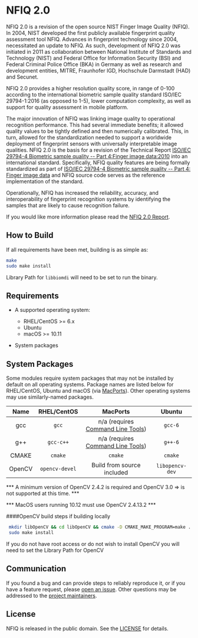 NFIQ 2.0
========
NFIQ 2.0 is a revision of the open source NIST Finger Image Quality (NFIQ).
In 2004, NIST developed the first publicly available fingerprint quality assessment tool NFIQ.
Advances in fingerprint technology since 2004, necessitated an update to NFIQ. 
As such, development of NFIQ 2.0 was initiated in 2011 as collaboration between 
National Institute  of Standards and Technology (NIST) and  Federal Office for Information Security (BSI) 
and Federal Criminal Police Office (BKA) in Germany as well as research and development entities, MITRE, 
Fraunhofer IGD,  Hochschule Darmstadt (HAD)  and Secunet.  

NFIQ 2.0 provides a higher resolution quality score, in range of 0-100 according 
to the international biometric sample quality standard ISO/IEC 29794-1:2016 (as opposed to 1-5), 
lower computation complexity, as well as support for quality assessment in mobile platform.

The major innovation of NFIQ was linking image quality to operational recognition performance. 
This had several immediate benefits; it allowed quality values to be tightly defined and then numerically calibrated.
This, in turn, allowed for the standardization needed to support a worldwide deployment of fingerprint sensors with
universally interpretable image qualities. NFIQ 2.0 is the basis for a revision of the 
Technical Report [ISO/IEC 29794-4 Biometric sample quality -- Part 4:Finger image data:2010](http://www.iso.org/iso/catalogue_detail.htm?csnumber=50911) into an international standard.  Specifically, NFIQ quality features are being formally standardized as part of [ISO/IEC 29794-4 Biometric sample quality -- Part 4: Finger image data](http://www.iso.org/iso/catalogue_detail.htm?csnumber=62791) and NFIQ source code serves as the reference implementation of the standard.

Operationally, NFIQ has increased the reliability, accuracy, and interoperability  of fingerprint recognition 
systems by identifying the samples that are likely to cause recognition failure.

If you would like more information please read the [NFIQ 2.0 Report](https://www.nist.gov/sites/default/files/documents/2016/12/07/nfiq2_report.pdf).

How to Build
------------
If all requirements have been met, building is as simple as:
```bash
make
sudo make install
```

Library Path for `libbiomdi` will need to be set to run the binary.

Requirements
------------
 * A supported operating system:
    * RHEL/CentOS >= 6.x
    * Ubuntu
    * macOS >= 10.11

 * System packages

System Packages
---------------
Some modules require system packages that may not be installed by default on
all operating systems. Package names are listed below for RHEL/CentOS, Ubuntu and macOS
(via [MacPorts](https://www.macports.org)). Other operating systems may use
similarly-named packages.

| Name      | RHEL/CentOS         | MacPorts                | Ubuntu             |
|:---------:|:-------------------:|:-----------------------:|:------------------:|
| gcc       | `gcc`               | n/a (requires  [Command Line Tools](https://developer.apple.com/download/more/))| `gcc-6`        |
| g++       | `gcc-c++`           | n/a (requires  [Command Line Tools](https://developer.apple.com/download/more/))| `g++-6`        |
| CMAKE     | `cmake`             | `cmake`                 | `cmake`            |
| OpenCV    | `opencv-devel`      | Build from source included | `libopencv-dev` |

*** A minimum version of OpenCV 2.4.2 is required and OpenCV 3.0 => is not supported at this time. ***

*** MacOS users running 10.12 must use OpenCV 2.4.13.2 ***

####OpenCV build steps if building locally

```bash
 mkdir libOpenCV && cd libOpenCV && cmake -D CMAKE_MAKE_PROGRAM=make ../OpenCV && make opencv_core opencv_ts opencv_imgproc opencv_highgui opencv_flann opencv_features2d opencv_calib3d opencv_ml opencv_video opencv_objdetect opencv_contrib opencv_nonfree opencv_gpu opencv_photo opencv_stitching opencv_videostab
 sudo make install
```

If you do not have root access or do not wish to install OpenCV you will need to set the Library Path for OpenCV


Communication
-------------
If you found a bug and can provide steps to reliably reproduce it, or if you
have a feature request, please
[open an issue](https://github.com/usnistgov/NFIQ/issues). Other
questions may be addressed to the
[project maintainers](mailto:nfiq2.development@nist.gov).

License
-------
NFIQ is released in the public domain. See the
[LICENSE](https://github.com/usnistgov/NFIQ/blob/master/LICENSE.md)
for details.


